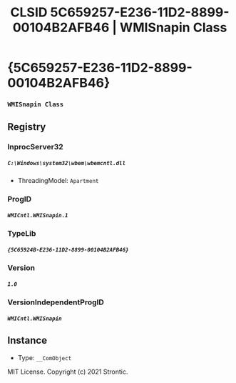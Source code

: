 ﻿---
title: "CLSID 5C659257-E236-11D2-8899-00104B2AFB46 | WMISnapin Class"
excerpt: What is COM-Object CLSID 5C659257-E236-11D2-8899-00104B2AFB46?
---

# {5C659257-E236-11D2-8899-00104B2AFB46}

### `WMISnapin Class`

## Registry


### InprocServer32

##### `C:\Windows\system32\wbem\wbemcntl.dll`
* ThreadingModel: `Apartment`

### ProgID

##### `WMICntl.WMISnapin.1`

### TypeLib

##### `{5C65924B-E236-11D2-8899-00104B2AFB46}`

### Version

##### `1.0`

### VersionIndependentProgID

##### `WMICntl.WMISnapin`

## Instance

* Type: `__ComObject`

MIT License. Copyright (c) 2021 Strontic.


